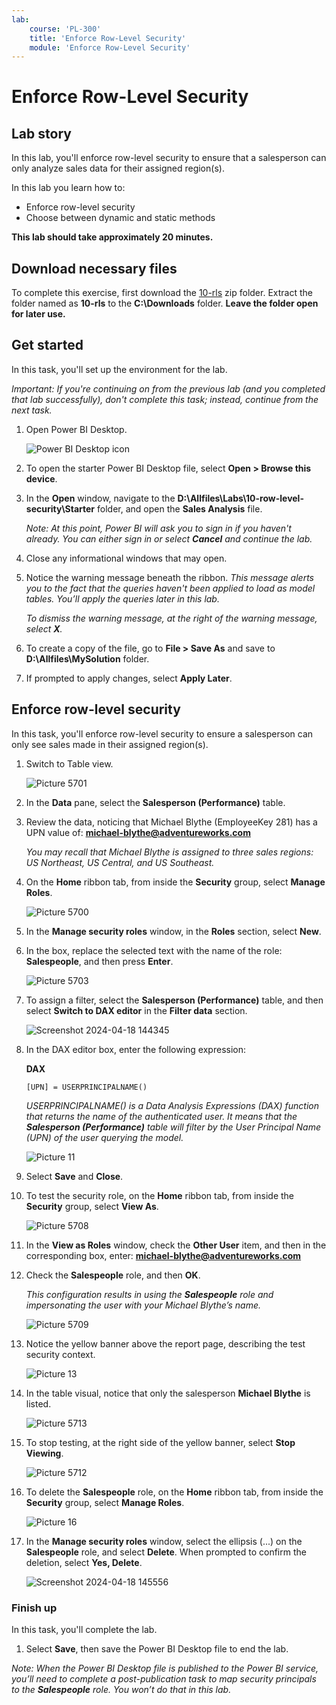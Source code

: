 ```yaml
---
lab:
    course: 'PL-300'
    title: 'Enforce Row-Level Security'
    module: 'Enforce Row-Level Security'
---
```



# **Enforce Row-Level Security**

## **Lab story**

In this lab, you'll enforce row-level security to ensure that a salesperson can only analyze sales data for their assigned region(s).

In this lab you learn how to:

- Enforce row-level security
- Choose between dynamic and static methods

**This lab should take approximately 20 minutes.**

## Download necessary files

To complete this exercise, first download the [10-rls](link) zip folder. Extract the folder named as **10-rls** to the **C:\Downloads** folder. **Leave the folder open for later use.**

## **Get started**

In this task, you'll set up the environment for the lab.

*Important: If you're continuing on from the previous lab (and you completed that lab successfully), don't complete this task; instead, continue from the next task.*

1. Open Power BI Desktop.

    ![Power BI Desktop icon](Linked_image_Files/02-load-data-with-power-query-in-power-bi-desktop_image1.png)

1. To open the starter Power BI Desktop file, select **Open > Browse this device**.

1. In the **Open** window, navigate to the **D:\Allfiles\Labs\10-row-level-security\Starter** folder, and open the **Sales Analysis** file.

   *Note: At this point, Power BI will ask you to sign in if you haven't already. You can either sign in or select **Cancel** and continue the lab.*

1. Close any informational windows that may open.

1. Notice the warning message beneath the ribbon. *This message alerts you to the fact that the queries haven't been applied to load as model tables. You’ll apply the queries later in this lab.*
    
	*To dismiss the warning message, at the right of the warning message, select **X**.*

1. To create a copy of the file, go to **File > Save As** and save to **D:\Allfiles\MySolution** folder.

1. If prompted to apply changes, select **Apply Later**.

## **Enforce row-level security**

In this task, you'll enforce row-level security to ensure a salesperson can only see sales made in their assigned region(s).

1. Switch to Table view.

   ![Picture 5701](Linked_image_Files/04-configure-data-model-in-power-bi-desktop-advanced_image20.png)

1. In the **Data** pane, select the **Salesperson (Performance)** table.


1. Review the data, noticing that Michael Blythe (EmployeeKey 281) has a UPN value of: **michael-blythe@adventureworks.com**
    
	*You may recall that Michael Blythe is assigned to three sales regions: US Northeast, US Central, and US Southeast.*

1. On the **Home** ribbon tab, from inside the **Security** group, select **Manage Roles**.

    ![Picture 5700](Linked_image_Files/04-configure-data-model-in-power-bi-desktop-advanced_image21.png)

1. In the **Manage security roles** window, in the **Roles** section, select **New**.

1. In the box, replace the selected text with the name of the role: **Salespeople**, and then press **Enter**.

   ![Picture 5703](Linked_image_Files/04-configure-data-model-in-power-bi-desktop-advanced_image23.png)

1. To assign a filter, select the **Salesperson (Performance)** table, and then select **Switch to DAX editor** in the **Filter data** section.

   ![Screenshot 2024-04-18 144345](https://github.com/afelix-95/PL-300-Microsoft-Power-BI-Data-Analyst/assets/148110824/1308d47f-2cca-4f88-9237-b02b66b4cf1e)

1. In the DAX editor box, enter the following expression:

   	**DAX**

	```
	[UPN] = USERPRINCIPALNAME()
	```
    
	*USERPRINCIPALNAME() is a Data Analysis Expressions (DAX) function that returns the name of the authenticated user. It means that the **Salesperson (Performance)** table will filter by the User Principal Name (UPN) of the user querying the model.*

   ![Picture 11](Linked_image_Files/04-configure-data-model-in-power-bi-desktop-advanced_image25.png)

1. Select **Save** and **Close**.

1. To test the security role, on the **Home** ribbon tab, from inside the **Security** group, select **View As**.

   ![Picture 5708](Linked_image_Files/04-configure-data-model-in-power-bi-desktop-advanced_image27.png)

1. In the **View as Roles** window, check the **Other User** item, and then in the corresponding box, enter: **michael-blythe@adventureworks.com**

1. Check the **Salespeople** role, and then **OK**.
    
	*This configuration results in using the **Salespeople** role and impersonating the user with your Michael Blythe’s name.*

   ![Picture 5709](Linked_image_Files/04-configure-data-model-in-power-bi-desktop-advanced_image28.png)

1. Notice the yellow banner above the report page, describing the test security context.

   ![Picture 13](Linked_image_Files/04-configure-data-model-in-power-bi-desktop-advanced_image30.png)

1. In the table visual, notice that only the salesperson **Michael Blythe** is listed.

   ![Picture 5713](Linked_image_Files/04-configure-data-model-in-power-bi-desktop-advanced_image31.png)

1. To stop testing, at the right side of the yellow banner, select **Stop Viewing**.

   ![Picture 5712](Linked_image_Files/04-configure-data-model-in-power-bi-desktop-advanced_image32.png)

1. To delete the **Salespeople** role, on the **Home** ribbon tab, from inside the **Security** group, select **Manage Roles**.

   ![Picture 16](Linked_image_Files/04-configure-data-model-in-power-bi-desktop-advanced_image33.png)

1. In the **Manage security roles** window, select the ellipsis (...) on the **Salespeople** role, and select **Delete**. When prompted to confirm the deletion, select **Yes, Delete**.

   ![Screenshot 2024-04-18 145556](https://github.com/afelix-95/PL-300-Microsoft-Power-BI-Data-Analyst/assets/148110824/deeb4eac-b639-433d-a9d4-29c8e127008e)

### **Finish up**

In this task, you'll complete the lab.

1. Select **Save**, then save the Power BI Desktop file to end the lab.

*Note: When the Power BI Desktop file is published to the Power BI service, you’ll need to complete a post-publication task to map security principals to the **Salespeople** role. You won’t do that in this lab.*
